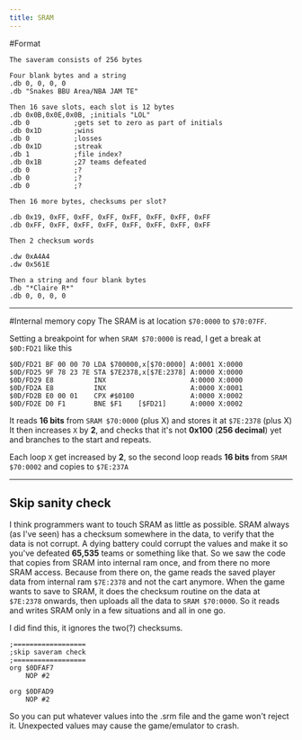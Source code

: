 ```yaml
---
title: SRAM
---
```


#Format
```
The saveram consists of 256 bytes

Four blank bytes and a string
.db 0, 0, 0, 0
.db "Snakes BBU Area/NBA JAM TE"

Then 16 save slots, each slot is 12 bytes
.db 0x0B,0x0E,0x0B,	;initials "LOL"
.db 0			;gets set to zero as part of initials
.db 0x1D		;wins
.db 0			;losses
.db 0x1D		;streak
.db 1			;file index?
.db 0x1B		;27 teams defeated
.db 0			;?
.db 0			;?
.db 0			;?

Then 16 more bytes, checksums per slot?

.db 0x19, 0xFF, 0xFF, 0xFF, 0xFF, 0xFF, 0xFF, 0xFF
.db 0xFF, 0xFF, 0xFF, 0xFF, 0xFF, 0xFF, 0xFF, 0xFF

Then 2 checksum words

.dw 0xA4A4
.dw 0x561E

Then a string and four blank bytes
.db "*Claire R*"
.db 0, 0, 0, 0
```

---

#Internal memory copy
The SRAM is at location ```$70:0000``` to ```$70:07FF```.

Setting a breakpoint for when ```SRAM $70:0000``` is read, I get a break at ```$0D:FD21``` like this

```
$0D/FD21 BF 00 00 70 LDA $700000,x[$70:0000] A:0001 X:0000
$0D/FD25 9F 78 23 7E STA $7E2378,x[$7E:2378] A:0000 X:0000
$0D/FD29 E8          INX                     A:0000 X:0000
$0D/FD2A E8          INX                     A:0000 X:0001
$0D/FD2B E0 00 01    CPX #$0100              A:0000 X:0002
$0D/FD2E D0 F1       BNE $F1    [$FD21]      A:0000 X:0002
```

It reads **16 bits** from ```SRAM $70:0000``` (plus X) and stores it at ```$7E:2378``` (plus X)
It then increases ```X``` by **2**, and checks that it's not **0x100** (**256 decimal**) yet
and branches to the start and repeats.

Each loop ```X``` get increased by **2**, so the second loop reads **16 bits** from ```SRAM $70:0002``` and copies to ```$7E:237A```

---

## Skip sanity check
I think programmers want to touch SRAM as little as possible. SRAM always (as I've seen) has a checksum somewhere in the data, to verify that the data is not corrupt. A dying battery could corrupt the values and make it so you've defeated **65,535** teams or something like that. So we saw the code that copies from SRAM into internal ram once, and from there no more SRAM access. Because from there on, the game reads the saved player data from internal ram ```$7E:2378``` and not the cart anymore. When the game wants to save to SRAM, it does the checksum routine on the data at ```$7E:2378``` onwards, then uploads all the data to ```SRAM $70:0000```. So it reads and writes SRAM only in a few situations and all in one go.

I did find this, it ignores the two(?) checksums.

```
;==================
;skip saveram check
;==================
org $0DFAF7
	NOP #2

org $0DFAD9
	NOP #2
```

So you can put whatever values into the .srm file and the game won't reject it. Unexpected values may cause the game/emulator to crash.
